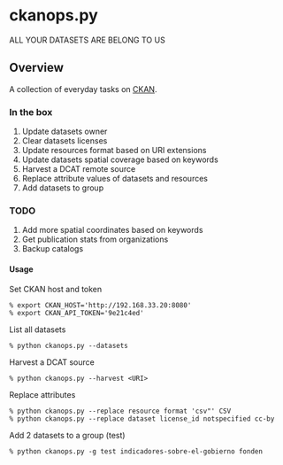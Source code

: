 # ckanops.py

ALL YOUR DATASETS ARE BELONG TO US

## Overview

A collection of everyday tasks on [CKAN](http://ckan.org).

### In the box

1. Update datasets owner
2. Clear datasets licenses
3. Update resources format based on URI extensions
4. Update datasets spatial coverage based on keywords
5. Harvest a DCAT remote source
6. Replace attribute values of datasets and resources
7. Add datasets to group

### TODO

1. Add more spatial coordinates based on keywords
2. Get publication stats from organizations
3. Backup catalogs

#### Usage

Set CKAN host and token

	% export CKAN_HOST='http://192.168.33.20:8080'
	% export CKAN_API_TOKEN='9e21c4ed'

List all datasets

    % python ckanops.py --datasets

Harvest a DCAT source

	% python ckanops.py --harvest <URI>

Replace attributes

	% python ckanops.py --replace resource format 'csv"' CSV
	% python ckanops.py --replace dataset license_id notspecified cc-by

Add 2 datasets to a group (test)

	% python ckanops.py -g test indicadores-sobre-el-gobierno fonden

